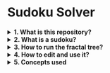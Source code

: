 # Sudoku Solver

<details><summary><b> 1. What is this repository?</b></summary></br>

A command-line application that solves sudoku using the brute force method an recursion.

---
</details>

<details><summary><b> 2. What is a sudoku?</b></summary></br>

Sudoku is a Japanese game, based on a table with 81 fields, called cells, separated in 9 minor 3x3 squares, which must be filled with numbers from 1 to 9 following the rule: 
    A number can only appear once on each row, column and minor square.
A perfect sudoku has only one solution, but a sudoku with more solutions can be solved too, but it demands a guess.

---
</details>

<details><summary><b> 3. How to run the fractal tree?</b></summary></br>

1. You will need the Python3 installed, that can be found [here](https://www.python.org/downloads).
2. Download the file "sudoku.py" to a folder of your choice.
3. Open your founder by terminal with this command (use the path to your folder):
    ```
    cd C:\Users\MyName\Documents\Myfolder\
    ```
4. Run the application with Python3:
    ```
    python sudoku.py
    ```
5. Press "Enter" if you want a new solution.
6. Edit the file "sudoku.py" to put your own sudoku.

---
</details>

<details><summary><b> 4. How to edit and use it?</b></summary></br>

In line 6 is the definition of the puzzle, saved in the variable grid, in the form of a dimensional array.
The 0 values are blank cells of the puzzle that you want to solve.
You can edit it to insert your own puzzle.
After running the application it will ask if you want more solution, press the enter key to print another result (if exist another solutions)

---
</details>

<details><summary><b> 5. Concepts used</b></summary></br>

+ Recursion
+ Libraries imports
  + Numpy

---
</details>


